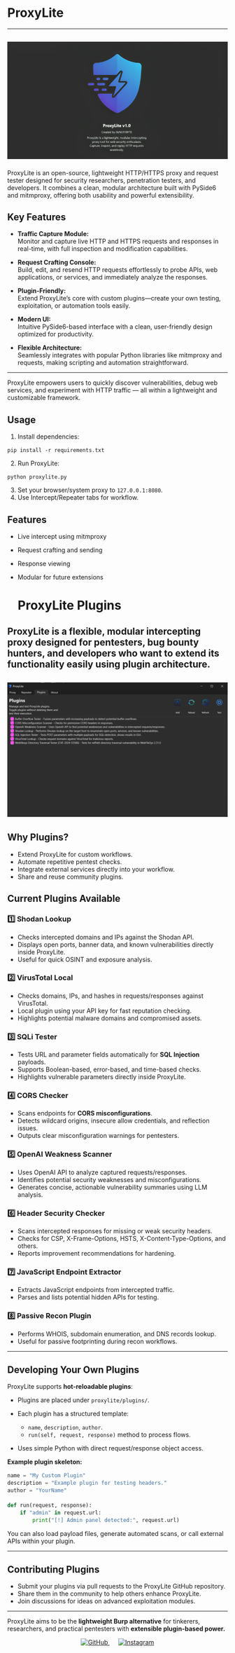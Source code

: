 # ProxyLite
---
![proxylite](assets/proxylite.png)
---

ProxyLite is an open-source, lightweight HTTP/HTTPS proxy and request tester designed for security researchers, penetration testers, and developers. It combines a clean, modular architecture built with PySide6 and mitmproxy, offering both usability and powerful extensibility.

## Key Features

- **Traffic Capture Module:**  
  Monitor and capture live HTTP and HTTPS requests and responses in real-time, with full inspection and modification capabilities.

- **Request Crafting Console:**  
  Build, edit, and resend HTTP requests effortlessly to probe APIs, web applications, or services, and immediately analyze the responses.

- **Plugin-Friendly:**  
  Extend ProxyLite’s core with custom plugins—create your own testing, exploitation, or automation tools easily.

- **Modern UI:**  
  Intuitive PySide6-based interface with a clean, user-friendly design optimized for productivity.

- **Flexible Architecture:**  
  Seamlessly integrates with popular Python libraries like mitmproxy and requests, making scripting and automation straightforward.

---

ProxyLite empowers users to quickly discover vulnerabilities, debug web services, and experiment with HTTP traffic — all within a lightweight and customizable framework.


## Usage
1. Install dependencies:
```
pip install -r requirements.txt
```
2. Run ProxyLite:
```
python proxylite.py
```
3. Set your browser/system proxy to `127.0.0.1:8080`.
4. Use Intercept/Repeater tabs for workflow.

## Features
- Live intercept using mitmproxy
- Request crafting and sending
- Response viewing
- Modular for future extensions

  # ProxyLite Plugins

ProxyLite is a flexible, modular intercepting proxy designed for **pentesters, bug bounty hunters, and developers** who want to extend its functionality easily using **plugin architecture**.
---
![Plugins](assets/Screenshot.png)
---

## Why Plugins?

* Extend ProxyLite for custom workflows.
* Automate repetitive pentest checks.
* Integrate external services directly into your workflow.
* Share and reuse community plugins.

## Current Plugins Available

### 1️⃣ Shodan Lookup

* Checks intercepted domains and IPs against the Shodan API.
* Displays open ports, banner data, and known vulnerabilities directly inside ProxyLite.
* Useful for quick OSINT and exposure analysis.

### 2️⃣ VirusTotal Local

* Checks domains, IPs, and hashes in requests/responses against VirusTotal.
* Local plugin using your API key for fast reputation checking.
* Highlights potential malware domains and compromised assets.

### 3️⃣ SQLi Tester

* Tests URL and parameter fields automatically for **SQL Injection** payloads.
* Supports Boolean-based, error-based, and time-based checks.
* Highlights vulnerable parameters directly inside ProxyLite.

### 4️⃣ CORS Checker

* Scans endpoints for **CORS misconfigurations**.
* Detects wildcard origins, insecure allow credentials, and reflection issues.
* Outputs clear misconfiguration warnings for pentesters.

### 5️⃣ OpenAI Weakness Scanner

* Uses OpenAI API to analyze captured requests/responses.
* Identifies potential security weaknesses and misconfigurations.
* Generates concise, actionable vulnerability summaries using LLM analysis.

### 6️⃣ Header Security Checker

* Scans intercepted responses for missing or weak security headers.
* Checks for CSP, X-Frame-Options, HSTS, X-Content-Type-Options, and others.
* Reports improvement recommendations for hardening.

### 7️⃣ JavaScript Endpoint Extractor

* Extracts JavaScript endpoints from intercepted traffic.
* Parses and lists potential hidden APIs for testing.

### 8️⃣ Passive Recon Plugin

* Performs WHOIS, subdomain enumeration, and DNS records lookup.
* Useful for passive footprinting during recon workflows.

---

## Developing Your Own Plugins

ProxyLite supports **hot-reloadable plugins**:

* Plugins are placed under `proxylite/plugins/`.
* Each plugin has a structured template:

  * `name`, `description`, `author`.
  * `run(self, request, response)` method to process flows.
* Uses simple Python with direct request/response object access.

**Example plugin skeleton:**

```python
name = "My Custom Plugin"
description = "Example plugin for testing headers."
author = "YourName"

def run(request, response):
    if "admin" in request.url:
        print("[!] Admin panel detected:", request.url)
```

You can also load payload files, generate automated scans, or call external APIs within your plugin.

---

## Contributing Plugins

* Submit your plugins via pull requests to the ProxyLite GitHub repository.
* Share them in the community to help others enhance ProxyLite.
* Join discussions for ideas on advanced exploitation modules.

---

ProxyLite aims to be the **lightweight Burp alternative** for tinkerers, researchers, and practical pentesters with **extensible plugin-based power.**

<p align="center">
  <a href="https://github.com/0xnu11byte">
    <img src="https://img.icons8.com/ios-glyphs/90/github.png" alt="GitHub" width="50" height="50">
  </a>
  &nbsp;&nbsp;&nbsp;&nbsp;
<!--   <a href="https://www.linkedin.com/in/YourLinkedIn/">
    <img src="https://img.icons8.com/ios-filled/90/linkedin.png" alt="LinkedIn" width="50" height="50">
  </a> -->
  <a href="https://www.instagram.com/nu11byte/">
    <img src="https://img.icons8.com/ios-filled/90/instagram-new.png" alt="Instagram" width="50" height="50">
  </a>
</p>
